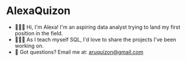 # AlexaQuizon

- 🙋🏻‍♀️ Hi, I'm Alexa! I'm an aspiring data analyst trying to land my first position in the field.
- 👩🏻‍💻 As I teach myself SQL, I'd love to share the projects I've been working on.
- 📧 Got questions? Email me at: aruquizon@gmail.com
